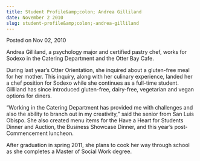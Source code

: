 ```yaml
---
title: Student Profile&amp;colon; Andrea Gilliland
date: November 2 2010
slug: student-profile&amp;colon;-andrea-gilliland
---
```


<span class="date">Posted on Nov 02, 2010 </span>

<p>Andrea Gilliland, a psychology major and certified pastry chef,
works for Sodexo in the Catering Department and the Otter Bay
Cafe.</p>
<p>During last year&#x2019;s Otter Orientation, she inquired about a
gluten-free meal for her mother. This inquiry, along with her
culinary experience, landed her a chef position for Sodexo while
she continues as a full-time student. Gilliland has since
introduced gluten-free, dairy-free, vegetarian and vegan options
for diners.</p>
<p>&#x201C;Working in the Catering Department has provided me with
challenges and also the ability to branch out in my creativity,&#x201D;
said the senior from San Luis Obispo. She also created menu items
for the Have a Heart for Students Dinner and Auction, the Business
Showcase Dinner, and this year&#x2019;s post-Commencement luncheon.</p>
<p>After graduation in spring 2011, she plans to cook her way
through school as she completes a Master of Social Work degree.</p>
